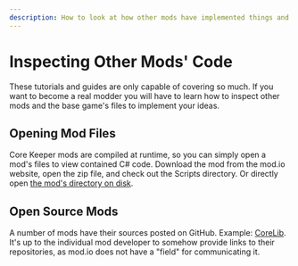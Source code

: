 ```yaml
---
description: How to look at how other mods have implemented things and learn from them.
---
```


# Inspecting Other Mods' Code

These tutorials and guides are only capable of covering so much. If you want to become a real modder you will have to learn how to inspect other mods and the base game's files to implement your ideas.

## Opening Mod Files

Core Keeper mods are compiled at runtime, so you can simply open a mod's files to view contained C# code. Download the mod from the mod.io website, open the zip file, and check out the Scripts directory. Or directly open [the mod's directory on disk](../concepts/important-folder-paths.md#mod-files).

## Open Source Mods

A number of mods have their sources posted on GitHub. Example: [CoreLib](https://github.com/CoreKeeperMods/CoreLib). It's up to the individual mod developer to somehow provide links to their repositories, as mod.io does not have a "field" for communicating it.
